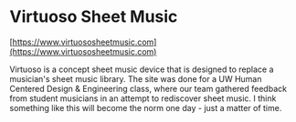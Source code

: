 # Virtuoso Sheet Music

[https://www.virtuososheetmusic.com](https://www.virtuososheetmusic.com)

Virtuoso is a concept sheet music device that is designed to replace a musician's sheet music library.
The site was done for a UW Human Centered Design & Engineering class, where our team gathered feedback from student musicians in an attempt to rediscover sheet music.
I think something like this will become the norm one day - just a matter of time.
